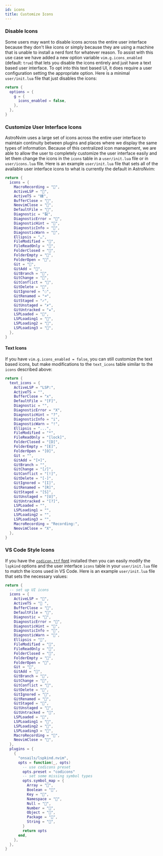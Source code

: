 ```yaml
---
id: icons
title: Customize Icons
---
```


### Disable Icons

Some users may want to disable icons across the entire user interface because they don't like icons or simply because they are using a machine that is unable to install a nerd font for whatever reason. To assist with this use case we have added a new option variable `vim.g.icons_enabled` (default: `true`) that lets you disable the icons entirely and just have a text based user interface. To opt into this text based UI, it does require a user configuration setting the appropriate option. Here is a minimal `user/init.lua` file that just disables the icons:

```lua
return {
  options = {
    g = {
      icons_enabled = false,
    },
  },
}
```

### Customize User Interface Icons

AstroNvim uses a large set of icons across the entire user interface to maintain continuity between plugins and places where we display the same types of information. Because of this centralized icon management, we are able to allow the user to completely customize the user interface easily and let them change the icons in the `icons` table in a `user/init.lua` file or in `user/icons.lua` file. Here is an example `user/init.lua` file that sets all of the available user interface icons to what is currently the default in AstroNvim:

```lua
return {
  icons = {
    MacroRecording = "",
    ActiveLSP = "",
    ActiveTS = "綠",
    BufferClose = "",
    NeovimClose = "",
    DefaultFile = "",
    Diagnostic = "裂",
    DiagnosticError = "",
    DiagnosticHint = "",
    DiagnosticInfo = "",
    DiagnosticWarn = "",
    Ellipsis = "…",
    FileModified = "",
    FileReadOnly = "",
    FolderClosed = "",
    FolderEmpty = "",
    FolderOpen = "",
    Git = "",
    GitAdd = "",
    GitBranch = "",
    GitChange = "",
    GitConflict = "",
    GitDelete = "",
    GitIgnored = "◌",
    GitRenamed = "➜",
    GitStaged = "✓",
    GitUnstaged = "✗",
    GitUntracked = "★",
    LSPLoaded = "",
    LSPLoading1 = "",
    LSPLoading2 = "",
    LSPLoading3 = "",
  },
}
```

#### Text Icons

If you have `vim.g.icons_enabled = false`, you can still customize the text based icons, but make modifications to the `text_icons` table similar to the `icons` described above:

```lua
return {
  text_icons = {
    ActiveLSP = "LSP:",
    ActiveTS = "",
    BufferClose = "x",
    DefaultFile = "[F]",
    Diagnostic = "",
    DiagnosticError = "X",
    DiagnosticHint = "?",
    DiagnosticInfo = "i",
    DiagnosticWarn = "!",
    Ellipsis = "...",
    FileModified = "*",
    FileReadOnly = "[lock]",
    FolderClosed = "[D]",
    FolderEmpty = "[E]",
    FolderOpen = "[O]",
    Git = "",
    GitAdd = "[+]",
    GitBranch = "",
    GitChange = "[/]",
    GitConflict = "[!]",
    GitDelete = "[-]",
    GitIgnored = "[I]",
    GitRenamed = "[R]",
    GitStaged = "[S]",
    GitUnstaged = "[U]",
    GitUntracked = "[?]",
    LSPLoaded = "",
    LSPLoading1 = "",
    LSPLoading2 = "",
    LSPLoading3 = "",
    MacroRecording = "Recording:",
    NeovimClose = "X",
  },
}
```

### VS Code Style Icons

If you have the [`codicon.ttf` font](https://github.com/microsoft/vscode-codicons/tree/main/dist) installed then you can easily modify the `lspkind` options and the user interface `icons` table in your `user/init.lua` file to match the icons used in VS Code. Here is an example `user/init.lua` file that sets the necessary values:

```lua
return {
  -- set up UI icons
  icons = {
    ActiveLSP = "",
    ActiveTS = " ",
    BufferClose = "",
    DefaultFile = "",
    Diagnostic = "",
    DiagnosticError = "",
    DiagnosticHint = "",
    DiagnosticInfo = "",
    DiagnosticWarn = "",
    Ellipsis = "",
    FileModified = "",
    FileReadOnly = "",
    FolderClosed = "",
    FolderEmpty = "",
    FolderOpen = "",
    Git = "",
    GitAdd = "",
    GitBranch = "",
    GitChange = "",
    GitConflict = "",
    GitDelete = "",
    GitIgnored = "",
    GitRenamed = "",
    GitStaged = "",
    GitUnstaged = "",
    GitUntracked = "",
    LSPLoaded = "",
    LSPLoading1 = "",
    LSPLoading2 = "",
    LSPLoading3 = "",
    MacroRecording = "",
    NeovimClose = "",
  },
  plugins = {
    {
      "onsails/lspkind.nvim",
      opts = function(_, opts)
        -- use codicons preset
        opts.preset = "codicons"
        -- set some missing symbol types
        opts.symbol_map = {
          Array = "",
          Boolean = "",
          Key = "",
          Namespace = "",
          Null = "",
          Number = "",
          Object = "",
          Package = "",
          String = "",
        }
        return opts
      end,
    },
  },
}
```
